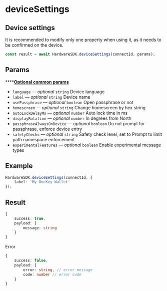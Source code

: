 # deviceSettings

## Device settings

It is recommended to modify only one property when using it, as it needs to be confirmed on the device.

```typescript
const result = await HardwareSDK.deviceSettings(connectId, params);
```

## Params

****[**Optional common params**](../common-params.md)

* `language` — _optional_ `string` Device language
* `label` — _optional_ `string` Device name
* `usePassphrase` — _optional_ `boolean` Open passphrase or not
* `homescreen` — _optional_ `string` Change homescreen by hex string
* `autoLockDelayMs` — _optional_ `number` Auto lock time in ms
* `displayRotation` — _optional_ `number` In degrees from North
* `passphraseAlwaysOnDevice` — _optional_ `boolean` Do not prompt for passphrase, enforce device entry
* `safetyChecks` — _optional_ `string` Safety check level, set to Prompt to limit path namespace enforcement
* `experimentalFeatures` — _optional_ `boolean` Enable experimental message types

## Example

```typescript
HardwareSDK.deviceSettings(connectId, {
    label: 'My OneKey Wallet'
});
```

## Result

```typescript
{
    success: true,
    payload: {
        message: string
    }
}
```

Error

```typescript
{
    success: false,
    payload: {
        error: string, // error message
        code: number // error code
    }
}
```
